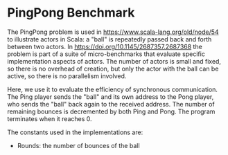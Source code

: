 # PingPong Benchmark

The PingPong problem is used in https://www.scala-lang.org/old/node/54 to
illustrate actors in Scala: a "ball" is repeatedly passed back and forth between
two actors. In https://doi.org/10.1145/2687357.2687368 the problem is part of a
suite of micro-benchmarks that evaluate specific implementation aspects of
actors. The number of actors is small and fixed, so there is no overhead of
creation, but only the actor with the ball can be active, so there is no
parallelism involved.

Here, we use it to evaluate the efficiency of synchronous communication. The
Ping player sends the "ball" and its own address to the Pong player, who sends
the "ball" back again to the received address. The number of remaining bounces
is decremented by both Ping and Pong. The program terminates when it reaches 0.

The constants used in the implementations are:
- Rounds: the number of bounces of the ball

